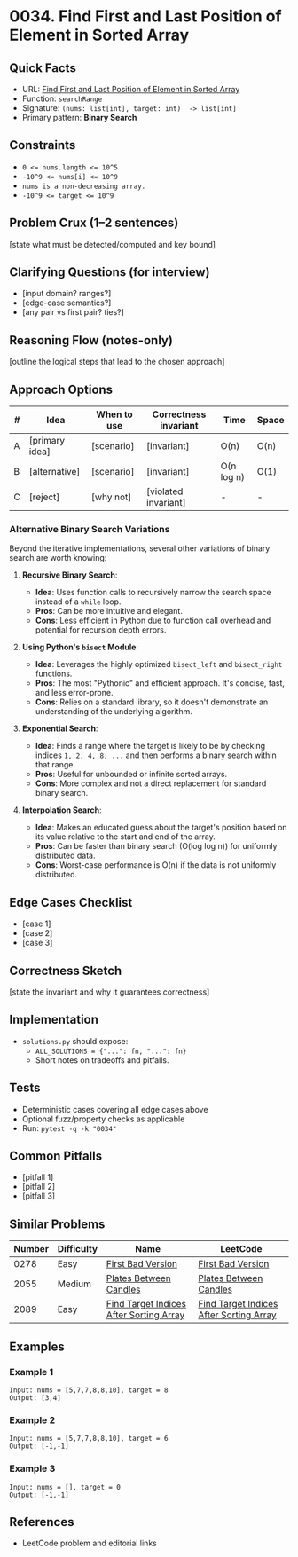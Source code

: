 # 0034. Find First and Last Position of Element in Sorted Array

## Quick Facts

- URL:
  [Find First and Last Position of Element in Sorted Array](https://leetcode.com/problems/find-first-and-last-position-of-element-in-sorted-array/)
- Function: `searchRange`
- Signature: `(nums: list[int], target: int)  -> list[int]`
- Primary pattern: **Binary Search**

## Constraints

- `0 <= nums.length <= 10^5`
- `-10^9 <= nums[i] <= 10^9`
- `nums is a non-decreasing array.`
- `-10^9 <= target <= 10^9`

## Problem Crux (1–2 sentences)

[state what must be detected/computed and key bound]

## Clarifying Questions (for interview)

- [input domain? ranges?]
- [edge-case semantics?]
- [any pair vs first pair? ties?]

## Reasoning Flow (notes-only)

[outline the logical steps that lead to the chosen approach]

## Approach Options

| #   | Idea           | When to use | Correctness invariant | Time       | Space |
| --- | -------------- | ----------- | --------------------- | ---------- | ----- |
| A   | [primary idea] | [scenario]  | [invariant]           | O(n)       | O(n)  |
| B   | [alternative]  | [scenario]  | [invariant]           | O(n log n) | O(1)  |
| C   | [reject]       | [why not]   | [violated invariant]  | -          | -     |

### Alternative Binary Search Variations

Beyond the iterative implementations, several other variations of binary search are worth knowing:

1.  **Recursive Binary Search**:
    *   **Idea**: Uses function calls to recursively narrow the search space instead of a `while` loop.
    *   **Pros**: Can be more intuitive and elegant.
    *   **Cons**: Less efficient in Python due to function call overhead and potential for recursion depth errors.

2.  **Using Python's `bisect` Module**:
    *   **Idea**: Leverages the highly optimized `bisect_left` and `bisect_right` functions.
    *   **Pros**: The most "Pythonic" and efficient approach. It's concise, fast, and less error-prone.
    *   **Cons**: Relies on a standard library, so it doesn't demonstrate an understanding of the underlying algorithm.

3.  **Exponential Search**:
    *   **Idea**: Finds a range where the target is likely to be by checking indices `1, 2, 4, 8, ...` and then performs a binary search within that range.
    *   **Pros**: Useful for unbounded or infinite sorted arrays.
    *   **Cons**: More complex and not a direct replacement for standard binary search.

4.  **Interpolation Search**:
    *   **Idea**: Makes an educated guess about the target's position based on its value relative to the start and end of the array.
    *   **Pros**: Can be faster than binary search (O(log log n)) for uniformly distributed data.
    *   **Cons**: Worst-case performance is O(n) if the data is not uniformly distributed.

## Edge Cases Checklist

- [case 1]
- [case 2]
- [case 3]

## Correctness Sketch

[state the invariant and why it guarantees correctness]

## Implementation

- `solutions.py` should expose:
    - `ALL_SOLUTIONS = {"...": fn, "...": fn}`
    - Short notes on tradeoffs and pitfalls.

## Tests

- Deterministic cases covering all edge cases above
- Optional fuzz/property checks as applicable
- Run: `pytest -q -k "0034"`

## Common Pitfalls

- [pitfall 1]
- [pitfall 2]
- [pitfall 3]

## Similar Problems

| Number | Difficulty | Name                                                                                                 | LeetCode                                                                                                          |
| ------ | ---------- | ---------------------------------------------------------------------------------------------------- | ----------------------------------------------------------------------------------------------------------------- |
| 0278   | Easy       | [First Bad Version](../0278-first-bad-version/readme.md)                                             | [First Bad Version](https://leetcode.com/problems/first-bad-version/)                                             |
| 2055   | Medium     | [Plates Between Candles](../2055-plates-between-candles/readme.md)                                   | [Plates Between Candles](https://leetcode.com/problems/plates-between-candles/)                                   |
| 2089   | Easy       | [Find Target Indices After Sorting Array](../2089-find-target-indices-after-sorting-array/readme.md) | [Find Target Indices After Sorting Array](https://leetcode.com/problems/find-target-indices-after-sorting-array/) |

## Examples

### Example 1

```text
Input: nums = [5,7,7,8,8,10], target = 8
Output: [3,4]
```

### Example 2

```text
Input: nums = [5,7,7,8,8,10], target = 6
Output: [-1,-1]
```

### Example 3

```text
Input: nums = [], target = 0
Output: [-1,-1]
```

## References

- LeetCode problem and editorial links
